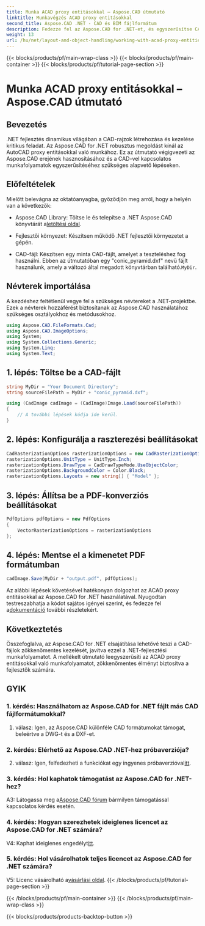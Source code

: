 ```yaml
---
title: Munka ACAD proxy entitásokkal – Aspose.CAD útmutató
linktitle: Munkavégzés ACAD proxy entitásokkal
second_title: Aspose.CAD .NET - CAD és BIM fájlformátum
description: Fedezze fel az Aspose.CAD for .NET-et, és egyszerűsítse CAD-munkafolyamatait. Könnyedén konvertálhat, szerkeszthet és kezelhet ACAD proxy entitásokat.
weight: 13
url: /hu/net/layout-and-object-handling/working-with-acad-proxy-entities/
---
```


{{< blocks/products/pf/main-wrap-class >}}
{{< blocks/products/pf/main-container >}}
{{< blocks/products/pf/tutorial-page-section >}}

# Munka ACAD proxy entitásokkal – Aspose.CAD útmutató

## Bevezetés

.NET fejlesztés dinamikus világában a CAD-rajzok létrehozása és kezelése kritikus feladat. Az Aspose.CAD for .NET robusztus megoldást kínál az AutoCAD proxy entitásokkal való munkához. Ez az útmutató végigvezeti az Aspose.CAD erejének hasznosításához és a CAD-vel kapcsolatos munkafolyamatok egyszerűsítéséhez szükséges alapvető lépéseken.

## Előfeltételek

Mielőtt belevágna az oktatóanyagba, győződjön meg arról, hogy a helyén van a következők:

-  Aspose.CAD Library: Töltse le és telepítse a .NET Aspose.CAD könyvtárát a[letöltési oldal](https://releases.aspose.com/cad/net/).

- Fejlesztői környezet: Készítsen működő .NET fejlesztői környezetet a gépén.

-  CAD-fájl: Készítsen egy minta CAD-fájlt, amelyet a teszteléshez fog használni. Ebben az útmutatóban egy "conic_pyramid.dxf" nevű fájlt használunk, amely a változó által megadott könyvtárban található.`MyDir`.

## Névterek importálása

A kezdéshez feltétlenül vegye fel a szükséges névtereket a .NET-projektbe. Ezek a névterek hozzáférést biztosítanak az Aspose.CAD használatához szükséges osztályokhoz és metódusokhoz.

```csharp
using Aspose.CAD.FileFormats.Cad;
using Aspose.CAD.ImageOptions;
using System;
using System.Collections.Generic;
using System.Linq;
using System.Text;
```

## 1. lépés: Töltse be a CAD-fájlt

```csharp
string MyDir = "Your Document Directory";
string sourceFilePath = MyDir + "conic_pyramid.dxf";

using (CadImage cadImage = (CadImage)Image.Load(sourceFilePath))
{
    // A további lépések kódja ide kerül.
}
```

## 2. lépés: Konfigurálja a raszterezési beállításokat

```csharp
CadRasterizationOptions rasterizationOptions = new CadRasterizationOptions();
rasterizationOptions.UnitType = UnitType.Inch;
rasterizationOptions.DrawType = CadDrawTypeMode.UseObjectColor;
rasterizationOptions.BackgroundColor = Color.Black;
rasterizationOptions.Layouts = new string[] { "Model" };
```

## 3. lépés: Állítsa be a PDF-konverziós beállításokat

```csharp
PdfOptions pdfOptions = new PdfOptions
{
    VectorRasterizationOptions = rasterizationOptions
};
```

## 4. lépés: Mentse el a kimenetet PDF formátumban

```csharp
cadImage.Save(MyDir + "output.pdf", pdfOptions);
```

Az alábbi lépések követésével hatékonyan dolgozhat az ACAD proxy entitásokkal az Aspose.CAD for .NET használatával. Nyugodtan testreszabhatja a kódot sajátos igényei szerint, és fedezze fel a[dokumentáció](https://reference.aspose.com/cad/net/) további részletekért.

## Következtetés

Összefoglalva, az Aspose.CAD for .NET elsajátítása lehetővé teszi a CAD-fájlok zökkenőmentes kezelését, javítva ezzel a .NET-fejlesztési munkafolyamatot. A mellékelt útmutató leegyszerűsíti az ACAD proxy entitásokkal való munkafolyamatot, zökkenőmentes élményt biztosítva a fejlesztők számára.

## GYIK

### 1. kérdés: Használhatom az Aspose.CAD for .NET fájlt más CAD fájlformátumokkal?

1. válasz: Igen, az Aspose.CAD különféle CAD formátumokat támogat, beleértve a DWG-t és a DXF-et.

### 2. kérdés: Elérhető az Aspose.CAD .NET-hez próbaverziója?

 2. válasz: Igen, felfedezheti a funkciókat egy ingyenes próbaverzióval[itt](https://releases.aspose.com/).

### 3. kérdés: Hol kaphatok támogatást az Aspose.CAD for .NET-hez?

 A3: Látogassa meg a[Aspose.CAD fórum](https://forum.aspose.com/c/cad/19) bármilyen támogatással kapcsolatos kérdés esetén.

### 4. kérdés: Hogyan szerezhetek ideiglenes licencet az Aspose.CAD for .NET számára?

 V4: Kaphat ideiglenes engedélyt[itt](https://purchase.aspose.com/temporary-license/).

### 5. kérdés: Hol vásárolhatok teljes licencet az Aspose.CAD for .NET számára?

 V5: Licenc vásárolható a[vásárlási oldal](https://purchase.aspose.com/buy).
{{< /blocks/products/pf/tutorial-page-section >}}

{{< /blocks/products/pf/main-container >}}
{{< /blocks/products/pf/main-wrap-class >}}

{{< blocks/products/products-backtop-button >}}

